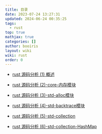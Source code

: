 ```yaml
---
title: 目录
date: 2023-07-24 13:27:31
updated: 2024-06-24 00:35:25
tags:
  - rust
top: true
mathjax: true
categories: []
author: booiris
layout: wiki
wiki: rust
order: 0
---
```


* [rust 源码分析 (1) 概述](rust%20源码分析%20(1)%20概述.md)

* [rust 源码分析 (2)-core-内存模块](rust%20源码分析%20(2)-core-内存模块.md)

* [rust 源码分析 (3)-std-alloc模块](rust%20源码分析%20(3)-std-alloc模块.md)

* [rust 源码分析 (4)-std-backtrace模块](rust%20源码分析%20(4)-std-backtrace模块.md)

* [rust 源码分析 (5)-std-collection](rust%20源码分析%20(5)-std-collection.md)

* [rust 源码分析 (6)-std-collection-HashMap](rust%20源码分析%20(6)-std-collection-HashMap.md)

